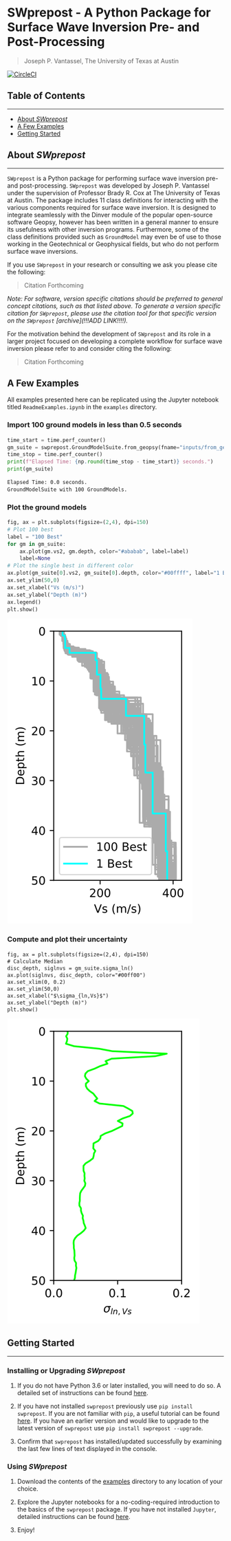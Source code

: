 # SWprepost - A Python Package for Surface Wave Inversion Pre- and Post-Processing

> Joseph P. Vantassel, The University of Texas at Austin

[![CircleCI](https://circleci.com/gh/jpvantassel/swprepost.svg?style=svg)](https://circleci.com/gh/jpvantassel/swprepost)

## Table of Contents

---

 - [About _SWprepost_](#About-SWprepost)
 - [A Few Examples](#A-Few-Examples)
 - [Getting Started](#Getting-Started)

## About _SWprepost_

---

`SWprepost` is a Python package for performing surface wave inversion pre- and
post-processing. `SWprepost` was developed by Joseph P. Vantassel under the
supervision of Professor Brady R. Cox at The University of Texas at Austin. The
package includes 11 class definitions for interacting with the various
components required for surface wave inversion. It is designed to integrate
seamlessly with the Dinver module of the popular open-source software Geopsy,
however has been written in a general manner to ensure its usefulness with other
inversion programs. Furthermore, some of the class definitions provided such as
`GroundModel` may even be of use to those working in the Geotechnical or
Geophysical fields, but who do not perform surface wave inversions.

If you use `SWprepost` in your research or consulting we ask you please cite the
following:

> Citation Forthcoming

_Note: For software, version specific citations should be preferred to general
concept citations, such as that listed above. To generate a version specific
citation for `SWprepost`, please use the citation tool for that specific version
on the `SWprepost` [archive](!!!ADD LINK!!!!)._

For the motivation behind the development of `SWprepost` and its role in a
larger project focused on developing a complete workflow for surface wave
inversion please refer to and consider citing the following:

> Citation Forthcoming

## A Few Examples

All examples presented here can be replicated using the Jupyter notebook titled
`ReadmeExamples.ipynb` in the `examples` directory.

### Import 100 ground models in less than 0.5 seconds

```Python
time_start = time.perf_counter()
gm_suite = swprepost.GroundModelSuite.from_geopsy(fname="inputs/from_geopsy_100gm.txt")
time_stop = time.perf_counter()
print(f"Elapsed Time: {np.round(time_stop - time_start)} seconds.")
print(gm_suite)
```

```Bash
Elapsed Time: 0.0 seconds.
GroundModelSuite with 100 GroundModels.
```

### Plot the ground models

```Python
fig, ax = plt.subplots(figsize=(2,4), dpi=150)
# Plot 100 best
label = "100 Best"
for gm in gm_suite:
    ax.plot(gm.vs2, gm.depth, color="#ababab", label=label)
    label=None
# Plot the single best in different color
ax.plot(gm_suite[0].vs2, gm_suite[0].depth, color="#00ffff", label="1 Best")
ax.set_ylim(50,0)
ax.set_xlabel("Vs (m/s)")
ax.set_ylabel("Depth (m)")
ax.legend()
plt.show()
```

![100bestvs.svg](figs/100bestvs.svg)

### Compute and plot their uncertainty

```
fig, ax = plt.subplots(figsize=(2,4), dpi=150)
# Calculate Median
disc_depth, siglnvs = gm_suite.sigma_ln()
ax.plot(siglnvs, disc_depth, color="#00ff00")
ax.set_xlim(0, 0.2)
ax.set_ylim(50,0)
ax.set_xlabel("$\sigma_{ln,Vs}$")
ax.set_ylabel("Depth (m)")
plt.show()
```

![siglnvs.svg](figs/siglnvs.svg)

## Getting Started

---

### Installing or Upgrading _SWprepost_

1.  If you do not have Python 3.6 or later installed, you will need to do
so. A detailed set of instructions can be found
[here](https://jpvantassel.github.io/python3-course/#/intro/installing_python).

2.  If you have not installed `swprepost` previously use
`pip install swprepost`. If you are not familiar with `pip`, a useful tutorial
can be found [here](https://jpvantassel.github.io/python3-course/#/intro/pip).
If you have an earlier version and would like to upgrade to the latest version
of `swprepost` use `pip install swprepost --upgrade`.

3.  Confirm that `swprepost` has installed/updated successfully by examining the
last few lines of text displayed in the console.

### Using _SWprepost_

1.  Download the contents of the [examples](https://github.com/jpvantassel/swprepost/tree/master/examples)
  directory to any location of your choice.

2.  Explore the Jupyter notebooks for a no-coding-required introduction
  to the basics of the `swprepost` package. If you have not installed `Jupyter`,
  detailed instructions can be found [here](https://jpvantassel.github.io/python3-course/#/intro/installing_jupyter).

3.  Enjoy!
